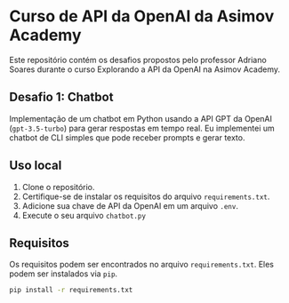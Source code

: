 # Curso de API da OpenAI da Asimov Academy
Este repositório contém os desafios propostos pelo professor Adriano Soares durante o curso Explorando a API da OpenAI na Asimov Academy.

## Desafio 1: Chatbot
Implementação de um chatbot em Python usando a API GPT da OpenAI (`gpt-3.5-turbo`) para gerar respostas em tempo real. Eu implementei um chatbot de CLI simples que pode receber prompts e gerar texto.


## Uso local
1. Clone o repositório.
2. Certifique-se de instalar os requisitos do arquivo `requirements.txt`.
3. Adicione sua chave de API da OpenAI em um arquivo `.env`.
4. Execute o seu arquivo `chatbot.py`

## Requisitos
Os requisitos podem ser encontrados no arquivo `requirements.txt`. Eles podem ser instalados via `pip`.

```bash
pip install -r requirements.txt
``` 
